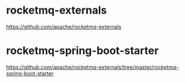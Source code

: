 
# rocketmq-externals 
https://github.com/apache/rocketmq-externals

# rocketmq-spring-boot-starter
https://github.com/apache/rocketmq-externals/tree/master/rocketmq-spring-boot-starter